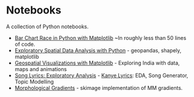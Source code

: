 # Notebooks

A collection of Python notebooks.

- [Bar Chart Race in Python with Matplotlib](barchart-race-matplotlib.ipynb) ~In roughly less than 50 lines of code.
- [Exploratory Spatial Data Analysis with Python](exploratory-spatial-data-analysis.ipynb) - geopandas, shapely, matplotlib
- [Geospatial Visualizations with Matplotlib](geospatial-visualizations-matplotlib.ipynb) - Exploring India with data, maps and animations
- [Song Lyrics: Exploratory Analysis](lyrics_analysis.ipynb) - [Kanye Lyrics](https://www.kaggle.com/pratapvardhan/kanye-lyrics-eda-song-generator-topic-modelling): EDA, Song Generator, Topic Modelling
- [Morphological Gradients](http://nbviewer.ipython.org/github/pratapvardhan/iPyNotebooks/blob/master/Morphological-Gradients.ipynb) - skimage implementation of MM gradients.
